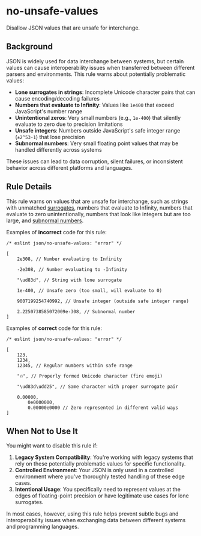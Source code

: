 # no-unsafe-values

Disallow JSON values that are unsafe for interchange.

## Background

JSON is widely used for data interchange between systems, but certain values can cause interoperability issues when transferred between different parsers and environments. This rule warns about potentially problematic values:

- **Lone surrogates in strings**: Incomplete Unicode character pairs that can cause encoding/decoding failures
- **Numbers that evaluate to Infinity**: Values like `1e400` that exceed JavaScript's number range
- **Unintentional zeros**: Very small numbers (e.g., `1e-400`) that silently evaluate to zero due to precision limitations
- **Unsafe integers**: Numbers outside JavaScript's safe integer range (`±2^53-1`) that lose precision
- **Subnormal numbers**: Very small floating point values that may be handled differently across systems

These issues can lead to data corruption, silent failures, or inconsistent behavior across different platforms and languages.

## Rule Details

This rule warns on values that are unsafe for interchange, such as strings with unmatched [surrogates](https://en.wikipedia.org/wiki/UTF-16), numbers that evaluate to Infinity, numbers that evaluate to zero unintentionally, numbers that look like integers but are too large, and [subnormal numbers](https://en.wikipedia.org/wiki/Subnormal_number).

Examples of **incorrect** code for this rule:

```jsonc
/* eslint json/no-unsafe-values: "error" */

[
	2e308, // Number evaluating to Infinity

	-2e308, // Number evaluating to -Infinity

	"\ud83d", // String with lone surrogate

	1e-400, // Unsafe zero (too small, will evaluate to 0)

	9007199254740992, // Unsafe integer (outside safe integer range)

	2.2250738585072009e-308, // Subnormal number
]
```

Examples of **correct** code for this rule:

<!-- prettier-ignore-start -->

```jsonc
/* eslint json/no-unsafe-values: "error" */

[
	123,
	1234,
	12345, // Regular numbers within safe range

	"🔥", // Properly formed Unicode character (fire emoji)

	"\ud83d\udd25", // Same character with proper surrogate pair

	0.00000,
    	0e0000000,
    	0.00000e0000 // Zero represented in different valid ways
]
```

<!-- prettier-ignore-end -->

## When Not to Use It

You might want to disable this rule if:

1. **Legacy System Compatibility**: You're working with legacy systems that rely on these potentially problematic values for specific functionality.
2. **Controlled Environment**: Your JSON is only used in a controlled environment where you've thoroughly tested handling of these edge cases.
3. **Intentional Usage**: You specifically need to represent values at the edges of floating-point precision or have legitimate use cases for lone surrogates.

In most cases, however, using this rule helps prevent subtle bugs and interoperability issues when exchanging data between different systems and programming languages.
